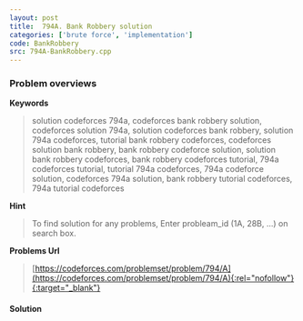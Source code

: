 ```yaml
---
layout: post
title:  794A. Bank Robbery solution
categories: ['brute force', 'implementation']
code: BankRobbery
src: 794A-BankRobbery.cpp
---
```

### **Problem overviews**

**Keywords**
> solution codeforces 794a, codeforces bank robbery solution, codeforces solution 794a, solution codeforces bank robbery, solution 794a codeforces, tutorial bank robbery codeforces, codeforces solution bank robbery, bank robbery codeforce solution, solution bank robbery codeforces, bank robbery codeforces tutorial, 794a codeforces tutorial, tutorial 794a codeforces, 794a codeforce solution, codeforces 794a solution, bank robbery tutorial codeforces, 794a tutorial codeforces

**Hint**
> To find solution for any problems, Enter probleam_id (1A, 28B, ...) on search box. 

**Problems Url**
> [https://codeforces.com/problemset/problem/794/A](https://codeforces.com/problemset/problem/794/A){:rel="nofollow"}{:target="_blank"}

#### **Solution**



